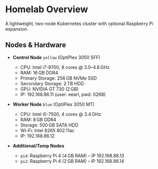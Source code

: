 # Homelab Overview

A lightweight, two-node Kubernetes cluster with optional Raspberry Pi expansion.

## Nodes & Hardware

* **Control Node** `yellow` (OptiPlex 3050 SFF)

  * CPU: Intel i7-9700, 8 cores @ 3.0–4.8 GHz
  * RAM: 16 GB DDR4
  * Primary Storage: 256 GB NVMe SSD
  * Secondary Storage: 2 TB HDD
  * GPU: NVIDIA GT 730 (2 GB)
  * IP: 192.168.86.11 (user: eearl, pwd: 0268)

* **Worker Node** `blue` (OptiPlex 3050 MT)

  * CPU: Intel i5-7500, 4 cores @ 3.4 GHz
  * RAM: 8 GB DDR4
  * Storage: 500 GB SATA HDD
  * Wi-Fi: Intel 8265 802.11ac
  * IP: 192.168.86.12

* **Additional/Temp Nodes**

  * `pi4`: Raspberry Pi 4 (4 GB RAM) – IP 192.168.86.13
  * `pi2`: Raspberry Pi 4 (2 GB RAM) – IP 192.168.86.14

